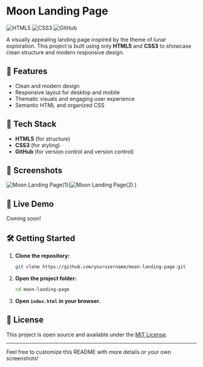 # Moon Landing Page

![HTML5](https://img.shields.io/badge/HTML5-E34F26?logo=html5&logoColor=white)
![CSS3](https://img.shields.io/badge/CSS3-1572B6?logo=css3&logoColor=white)
![GitHub](https://img.shields.io/badge/GitHub-181717?logo=github&logoColor=white)

A visually appealing landing page inspired by the theme of lunar exploration. This project is built using only **HTML5** and **CSS3** to showcase clean structure and modern responsive design.

## 🚀 Features

- Clean and modern design
- Responsive layout for desktop and mobile
- Thematic visuals and engaging user experience
- Semantic HTML and organized CSS

## 🌙 Tech Stack

- **HTML5** (for structure)
- **CSS3** (for styling)
- **GitHub** (for version control and version control)

## 📸 Screenshots
![Moon Landing Page(1)](https://github.com/user-attachments/assets/68588d73-3c46-4674-b8c5-22d71cb80f1d)(![Moon Landing Page(2)](https://github.com/user-attachments/assets/6dd44e0d-2155-448b-a5ec-dbf54d9adb54)
)

<!-- Add screenshots of your landing page here if available -->
<!-- Example: -->
<!-- ![Screenshot](images/screenshot.png) -->

## 📂 Live Demo

<!-- Replace with your live URL if you have one -->
Coming soon!

## 🛠️ Getting Started

1. **Clone the repository:**
   ```bash
   git clone https://github.com/yourusername/moon-landing-page.git
   ```
2. **Open the project folder:**
   ```bash
   cd moon-landing-page
   ```
3. **Open `index.html` in your browser.**

## 📄 License

This project is open source and available under the [MIT License](LICENSE).

---

Feel free to customize this README with more details or your own screenshots!
